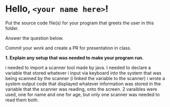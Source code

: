 # Hello, `<your name here>`!

Put the source code file(s) for your program that greets the user in this folder.

Answer the question below.

Commit your work and create a PR for presentation in class.

**1. Explain any setup that was needed to make your program run.**

i needed to import a scanner tool made by java.
I needed to declare a variable that stored whatever i input via keyboard into the system that was being scanned by the scanner (i linked the variable to the scanner)
i wrote a system output code that displayed whatever information was stored in the variable that the scanner was reading, onto the screen.
2 varaibles were used, one for name and one for age, but only one scanner was needed to read them both.
